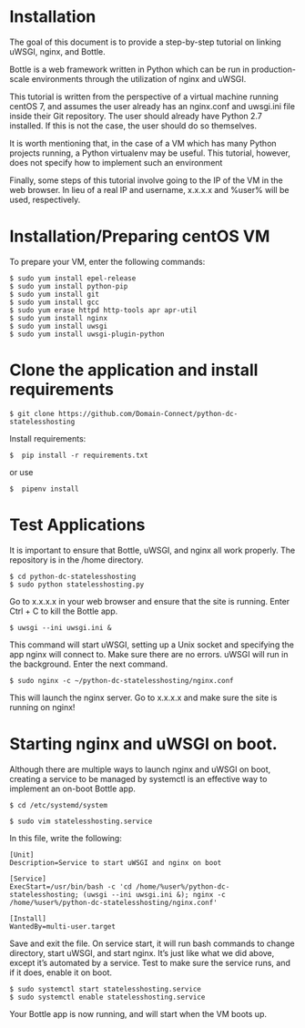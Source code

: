 # Installation

The goal of this document is to provide a step-by-step tutorial on
linking uWSGI, nginx, and Bottle. 

Bottle is a web framework written in Python which can be run in production-scale environments through the
utilization of nginx and uWSGI.

This tutorial is written from the perspective of a virtual machine
running centOS 7, and assumes the user already has an nginx.conf and
uwsgi.ini file inside their Git repository. The user should already have
Python 2.7 installed. If this is not the case, the user should do so
themselves.

It is worth mentioning that, in the case of a VM which has many Python
projects running, a Python virtualenv may be useful. This tutorial,
however, does not specify how to implement such an
environment

Finally, some steps of this tutorial involve going to the IP of the VM
in the web browser. In lieu of a real IP and username, x.x.x.x and
%user% will be used, respectively.

Installation/Preparing centOS VM
=========================================

To prepare your VM, enter the following commands:

    $ sudo yum install epel-release
    $ sudo yum install python-pip
    $ sudo yum install git
    $ sudo yum install gcc
    $ sudo yum erase httpd http-tools apr apr-util 
    $ sudo yum install nginx
    $ sudo yum install uwsgi
    $ sudo yum install uwsgi-plugin-python

Clone the application and install requirements
===================================================

    $ git clone https://github.com/Domain-Connect/python-dc-statelesshosting 

Install requirements:

    $  pip install -r requirements.txt
    
or use 

    $  pipenv install

Test Applications
=================================

It is important to ensure that Bottle, uWSGI, and nginx all work
properly. The repository is in the /home directory.

    $ cd python-dc-statelesshosting
    $ sudo python statelesshosting.py
    
Go to x.x.x.x in your web browser and ensure that the site is running.
Enter Ctrl + C to kill the Bottle app.

    $ uwsgi --ini uwsgi.ini &

This command will start uWSGI, setting up a Unix socket and specifying
the app nginx will connect to. Make sure there are no errors. uWSGI will
run in the background. Enter the next command.

    $ sudo nginx -c ~/python-dc-statelesshosting/nginx.conf

This will launch the nginx server. Go to x.x.x.x and make sure the site
is running on nginx!

Starting nginx and uWSGI on boot.
=================================================

Although there are multiple ways to launch nginx and uWSGI on boot,
creating a service to be managed by systemctl is an effective way to
implement an on-boot Bottle app.

    $ cd /etc/systemd/system

    $ sudo vim statelesshosting.service

In this file, write the following:

    [Unit]
    Description=Service to start uWSGI and nginx on boot
    
    [Service]
    ExecStart=/usr/bin/bash -c 'cd /home/%user%/python-dc-statelesshosting; (uwsgi --ini uwsgi.ini &); nginx -c /home/%user%/python-dc-statelesshosting/nginx.conf'
    
    [Install]
    WantedBy=multi-user.target

Save and exit the file. On service start, it will run bash commands to change directory, start uWSGI, and start nginx. It’s just like what we did above, except it’s automated by a service.
Test to make sure the service runs, and if it does, enable it on boot.

    $ sudo systemctl start statelesshosting.service
    $ sudo systemctl enable statelesshosting.service
    
Your Bottle app is now running, and will start when the VM boots up. 

